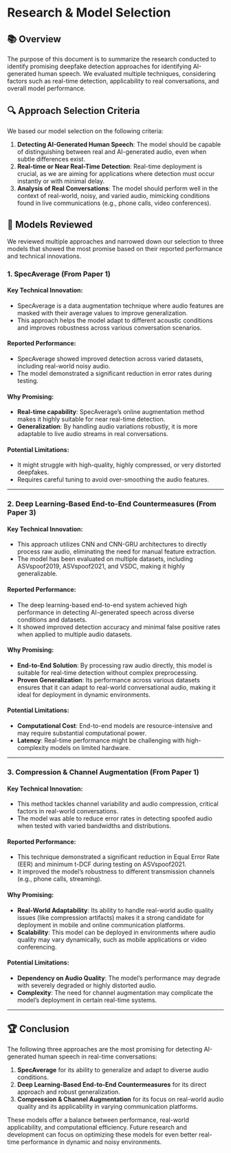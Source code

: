 # Research & Model Selection

## 📚 Overview
The purpose of this document is to summarize the research conducted to identify promising deepfake detection approaches for identifying AI-generated human speech. We evaluated multiple techniques, considering factors such as real-time detection, applicability to real conversations, and overall model performance.

## 🔍 Approach Selection Criteria
We based our model selection on the following criteria:
1. **Detecting AI-Generated Human Speech**: The model should be capable of distinguishing between real and AI-generated audio, even when subtle differences exist.
2. **Real-time or Near Real-Time Detection**: Real-time deployment is crucial, as we are aiming for applications where detection must occur instantly or with minimal delay.
3. **Analysis of Real Conversations**: The model should perform well in the context of real-world, noisy, and varied audio, mimicking conditions found in live communications (e.g., phone calls, video conferences).

## 🔧 Models Reviewed
We reviewed multiple approaches and narrowed down our selection to three models that showed the most promise based on their reported performance and technical innovations.

### 1. **SpecAverage (From Paper 1)**

#### Key Technical Innovation:
- SpecAverage is a data augmentation technique where audio features are masked with their average values to improve generalization.
- This approach helps the model adapt to different acoustic conditions and improves robustness across various conversation scenarios.

#### Reported Performance:
- SpecAverage showed improved detection across varied datasets, including real-world noisy audio.
- The model demonstrated a significant reduction in error rates during testing.

#### Why Promising:
- **Real-time capability**: SpecAverage’s online augmentation method makes it highly suitable for near real-time detection.
- **Generalization**: By handling audio variations robustly, it is more adaptable to live audio streams in real conversations.

#### Potential Limitations:
- It might struggle with high-quality, highly compressed, or very distorted deepfakes.
- Requires careful tuning to avoid over-smoothing the audio features.

---

### 2. **Deep Learning-Based End-to-End Countermeasures (From Paper 3)**

#### Key Technical Innovation:
- This approach utilizes CNN and CNN-GRU architectures to directly process raw audio, eliminating the need for manual feature extraction.
- The model has been evaluated on multiple datasets, including ASVspoof2019, ASVspoof2021, and VSDC, making it highly generalizable.

#### Reported Performance:
- The deep learning-based end-to-end system achieved high performance in detecting AI-generated speech across diverse conditions and datasets.
- It showed improved detection accuracy and minimal false positive rates when applied to multiple audio datasets.

#### Why Promising:
- **End-to-End Solution**: By processing raw audio directly, this model is suitable for real-time detection without complex preprocessing.
- **Proven Generalization**: Its performance across various datasets ensures that it can adapt to real-world conversational audio, making it ideal for deployment in dynamic environments.

#### Potential Limitations:
- **Computational Cost**: End-to-end models are resource-intensive and may require substantial computational power.
- **Latency**: Real-time performance might be challenging with high-complexity models on limited hardware.

---

### 3. **Compression & Channel Augmentation (From Paper 1)**

#### Key Technical Innovation:
- This method tackles channel variability and audio compression, critical factors in real-world conversations.
- The model was able to reduce error rates in detecting spoofed audio when tested with varied bandwidths and distributions.

#### Reported Performance:
- This technique demonstrated a significant reduction in Equal Error Rate (EER) and minimum t-DCF during testing on ASVspoof2021.
- It improved the model’s robustness to different transmission channels (e.g., phone calls, streaming).

#### Why Promising:
- **Real-World Adaptability**: Its ability to handle real-world audio quality issues (like compression artifacts) makes it a strong candidate for deployment in mobile and online communication platforms.
- **Scalability**: This model can be deployed in environments where audio quality may vary dynamically, such as mobile applications or video conferencing.

#### Potential Limitations:
- **Dependency on Audio Quality**: The model’s performance may degrade with severely degraded or highly distorted audio.
- **Complexity**: The need for channel augmentation may complicate the model’s deployment in certain real-time systems.

---

## 🏆 Conclusion
The following three approaches are the most promising for detecting AI-generated human speech in real-time conversations:

1. **SpecAverage** for its ability to generalize and adapt to diverse audio conditions.
2. **Deep Learning-Based End-to-End Countermeasures** for its direct approach and robust generalization.
3. **Compression & Channel Augmentation** for its focus on real-world audio quality and its applicability in varying communication platforms.

These models offer a balance between performance, real-world applicability, and computational efficiency. Future research and development can focus on optimizing these models for even better real-time performance in dynamic and noisy environments.
